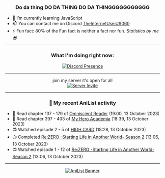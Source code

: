 <div align="center">

### Do da thing DO DA THING DO DA THINGGGGGGGGGGG
</div>

- 🌱 I’m currently learning JavaScript
- 📫 You can contact me on Discord [TheInternetUser#9060](https://discord.com/users/534117072796385300)
- ⚡ Fun fact: 80% of the Fun fact is neither a fact nor fun. _Statistics by me 😎_
<hr>

<div align="center">

### What I'm doing right now:
[![Discord Presence](https://lanyard.cnrad.dev/api/534117072796385300)](https://discord.com/users/534117072796385300)
<hr>

join my server it's open for all <br>
[![Server Invite](https://invidget.switchblade.xyz/bfYgVHxrSs)](https://discord.gg/bfYgVHxrSs)

<hr>
  
### 🌸 My recent AniList activity

</div>

<!-- ANILIST_ACTIVITY:start -->

-   📖 Read chapter 137 - 179 of [Omniscient Reader](https://anilist.co/manga/119257) (19:00, 13 October 2023)
-   📖 Read chapter 397 - 403 of [My Hero Academia](https://anilist.co/manga/85486) (18:39, 13 October 2023)
-   📺 Watched episode 2 - 5 of [HIGH CARD](https://anilist.co/anime/135778) (18:28, 13 October 2023)
-   📺 Completed [Re:ZERO -Starting Life in Another World- Season 2](https://anilist.co/anime/108632) (13:06, 13 October 2023)
-   📺 Watched episode 1 - 12 of [Re:ZERO -Starting Life in Another World- Season 2](https://anilist.co/anime/108632) (13:06, 13 October 2023)

<!-- ANILIST_ACTIVITY:end -->
<hr>

<div align="center">

[![AniList Banner](https://img.anili.st/User/929966)](https://anilist.co/user/TheInternetUser)

<!-- ![Profile views](https://gpvc.arturio.dev/TheInternetUse7) Since 2023-01-09 -->
<br>


</div>
